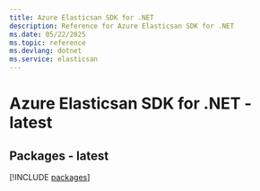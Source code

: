 ```yaml
---
title: Azure Elasticsan SDK for .NET
description: Reference for Azure Elasticsan SDK for .NET
ms.date: 05/22/2025
ms.topic: reference
ms.devlang: dotnet
ms.service: elasticsan
---
```

# Azure Elasticsan SDK for .NET - latest
## Packages - latest
[!INCLUDE [packages](elasticsan-index.md)]